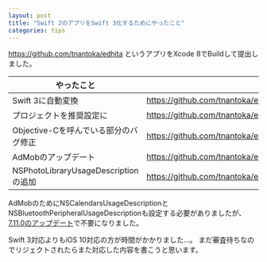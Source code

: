 ```yaml
---
layout: post
title: "Swift 2のアプリをSwift 3化するためにやったこと"
categories: tips
---
```


<https://github.com/tnantoka/edhita> というアプリをXcode 8でBuildして提出しました。

やったこと | コミット
--- | ---
Swift 3に自動変換 | <https://github.com/tnantoka/edhita/commit/8db1e8723519a9e1200c712dff7bec4bdfba96e7>
プロジェクトを推奨設定に | <https://github.com/tnantoka/edhita/commit/78668105125282a467afb5ba4508809b12632198>
Objective-Cを呼んでいる部分のバグ修正 | <https://github.com/tnantoka/edhita/commit/442e985a9a1dfd70f07862be8208c4cd255b8773>
AdMobのアップデート | <https://github.com/tnantoka/edhita/commit/6089ed76e76c2b35b4b9f9fd6e8d82e3f1bf6eb1>
NSPhotoLibraryUsageDescriptionの追加 | <https://github.com/tnantoka/edhita/commit/7404c337df6de0f5d6ed932edb62af2c052a97ee>

AdMobのためにNSCalendarsUsageDescriptionとNSBluetoothPeripheralUsageDescriptionも設定する必要がありましたが、[7.11.0のアップデート](http://googleadsdeveloper.blogspot.jp/2016/09/use-google-mobile-ads-sdk-7110-to.html)で不要になりました。

Swift 3対応よりもiOS 10対応の方が時間がかかりました…。
まだ審査待ちなのでリジェクトされたらまた対応した内容を書こうと思います。
